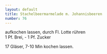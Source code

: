 ```yaml
---
layout: default
title: Stachelbeermarmelade m. Johannisbeeren
number: 76
---
```


aufkochen lassen, durch Fl. Lotte rühren  
1 Pf. Brei, - 1 Pf. Zucker

17 Gläser, 7-10 Min kochen lassen.
